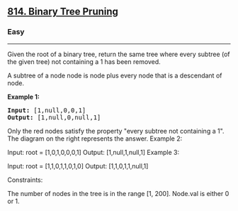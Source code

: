 
<h2><a href="https://leetcode.com/problems/binary-tree-pruning/">814. Binary Tree Pruning</a></h2>
<h3>Easy</h3>
<hr>
<div><p>Given the root of a binary tree, return the same tree where every subtree (of the given tree) not containing a 1 has been removed.

A subtree of a node node is node plus every node that is a descendant of node.

</p>


<p><strong>Example 1:</strong></p>
<pre><strong>Input:</strong> [1,null,0,0,1]
<strong>Output:</strong> [1,null,0,null,1]
</pre>

Only the red nodes satisfy the property "every subtree not containing a 1".
The diagram on the right represents the answer.
Example 2:


Input: root = [1,0,1,0,0,0,1]
Output: [1,null,1,null,1]
Example 3:


Input: root = [1,1,0,1,1,0,1,0]
Output: [1,1,0,1,1,null,1]
 

Constraints:

The number of nodes in the tree is in the range [1, 200].
Node.val is either 0 or 1.
